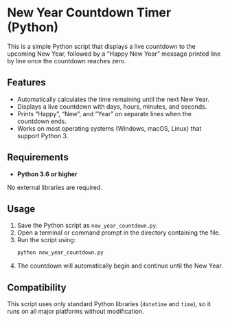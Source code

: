 # New Year Countdown Timer (Python)

This is a simple Python script that displays a live countdown to the upcoming New Year, followed by a “Happy New Year” message printed line by line once the countdown reaches zero.

## Features

- Automatically calculates the time remaining until the next New Year.  
- Displays a live countdown with days, hours, minutes, and seconds.  
- Prints “Happy”, “New”, and “Year” on separate lines when the countdown ends.  
- Works on most operating systems (Windows, macOS, Linux) that support Python 3.

## Requirements

- **Python 3.6 or higher**

No external libraries are required.

## Usage

1. Save the Python script as `new_year_countdown.py`.  
2. Open a terminal or command prompt in the directory containing the file.  
3. Run the script using:
   ```bash
   python new_year_countdown.py
   ```
4. The countdown will automatically begin and continue until the New Year.


## Compatibility

This script uses only standard Python libraries (`datetime` and `time`), so it runs on all major platforms without modification.

